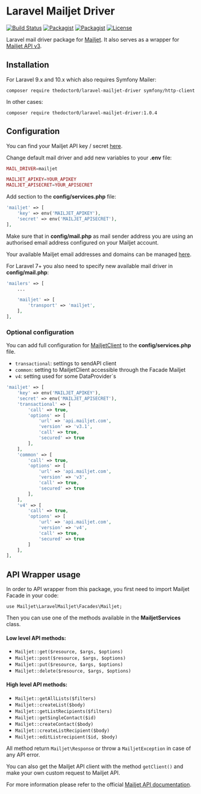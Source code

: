 # Laravel Mailjet Driver

[![Build Status](https://travis-ci.org/TheDoctor0/laravel-mailjet-driver.svg?branch=master)](https://travis-ci.org/TheDoctor0/laravel-mailjet-driver)
[![Packagist](https://img.shields.io/packagist/v/TheDoctor0/laravel-mailjet-driver.svg)](https://packagist.org/packages/TheDoctor0/laravel-mailjet-driver)
[![Packagist](https://img.shields.io/packagist/dt/TheDoctor0/laravel-mailjet-driver.svg)](https://packagist.org/packages/TheDoctor0/laravel-mailjet-driver)
[![License](https://img.shields.io/badge/license-MIT-blue.svg)](https://github.com/TheDoctor0/laravel-mailjet-driver/blob/master/LICENSE.md)

Laravel mail driver package for [Mailjet](https://www.mailjet.com/). It also serves as a wrapper for [Mailjet API v3](https://github.com/mailjet/mailjet-apiv3-php).

## Installation

For Laravel 9.x and 10.x which also requires Symfony Mailer:
```
composer require thedoctor0/laravel-mailjet-driver symfony/http-client
```

In other cases:
```
composer require thedoctor0/laravel-mailjet-driver:1.0.4
```

## Configuration

You can find your Mailjet API key / secret [here](https://app.mailjet.com/account/api_keys).

Change default mail driver and add new variables to your **.env** file:

```php
MAIL_DRIVER=mailjet

MAILJET_APIKEY=YOUR_APIKEY
MAILJET_APISECRET=YOUR_APISECRET
```

Add section to the **config/services.php** file:

```php
'mailjet' => [
    'key' => env('MAILJET_APIKEY'),
    'secret' => env('MAILJET_APISECRET'),
],
```

Make sure that in **config/mail.php** as mail sender address you are using an authorised email address configured on your Mailjet account. 

Your available Mailjet email addresses and domains can be managed [here](https://app.mailjet.com/account/sender).

For Laravel 7+ you also need to specify new available mail driver in **config/mail.php**:

```php
'mailers' => [
    ...

    'mailjet' => [
        'transport' => 'mailjet',
    ],
],
```

### Optional configuration

You can add full configuration for [MailjetClient](https://github.com/mailjet/mailjet-apiv3-php) to the **config/services.php** file.

* `transactional`: settings to sendAPI client
* `common`: setting to MailjetClient accessible through the Facade Mailjet
* `v4`: setting used for some DataProvider`s

```php
'mailjet' => [
    'key' => env('MAILJET_APIKEY'),
    'secret' => env('MAILJET_APISECRET'),
    'transactional' => [
        'call' => true,
        'options' => [
            'url' => 'api.mailjet.com',
            'version' => 'v3.1',
            'call' => true,
            'secured' => true
        ],
    ],
    'common' => [
        'call' => true,
        'options' => [
            'url' => 'api.mailjet.com',
            'version' => 'v3',
            'call' => true,
            'secured' => true
        ],
    ],
    'v4' => [
        'call' => true,
        'options' => [
            'url' => 'api.mailjet.com',
            'version' => 'v4',
            'call' => true,
            'secured' => true
        ]
    ],
],
```

## API Wrapper usage

In order to API wrapper from this package, you first need to import Mailjet Facade in your code:
```
use Mailjet\LaravelMailjet\Facades\Mailjet;
```

Then you can use one of the methods available in the **MailjetServices** class.

#### Low level API methods:

* `Mailjet::get($resource, $args, $options)`
* `Mailjet::post($resource, $args, $options)`
* `Mailjet::put($resource, $args, $options)`
* `Mailjet::delete($resource, $args, $options)`

#### High level API methods:

* `Mailjet::getAllLists($filters)`
* `Mailjet::createList($body)`
* `Mailjet::getListRecipients($filters)`
* `Mailjet::getSingleContact($id)`
* `Mailjet::createContact($body)`
* `Mailjet::createListRecipient($body)`
* `Mailjet::editListrecipient($id, $body)`

All method return `Mailjet\Response` or throw a `MailjetException` in case of any API error.

You can also get the Mailjet API client with the method `getClient()` and make your own custom request to Mailjet API.

For more information please refer to the official [Mailjet API documentation](https://dev.mailjet.com/email/reference/).
